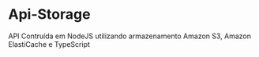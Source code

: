 # Api-Storage
API Contruída em NodeJS utilizando armazenamento Amazon S3, Amazon ElastiCache e TypeScript